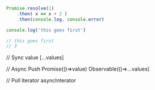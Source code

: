 
```js

Promise.resolve(1)
    .then( x => x + 2 ) 
    .then(console.log, console.error) 

console.log('this goes first')

// this goes first
// 3

```
// Sync
value 
[...values]

// Async Push
Promise(()=>value)
Observable(()=>...values)

// Pull 
iterator
asyncInterator

